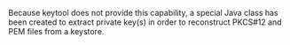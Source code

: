 Because keytool does not provide this capability, a special Java class has been created to extract private key(s) in order to reconstruct PKCS#12 and PEM files from a keystore.